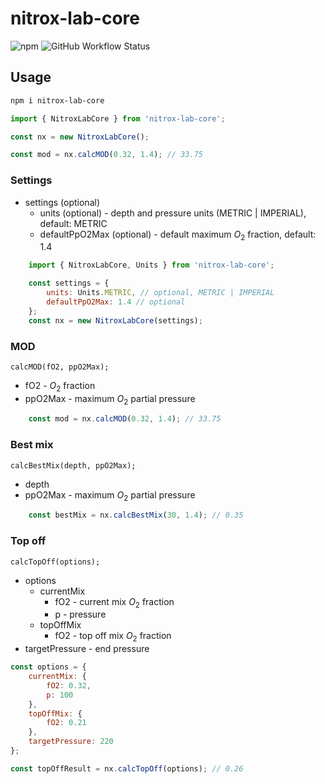 # nitrox-lab-core

![npm](https://img.shields.io/npm/v/nitrox-lab-core)
![GitHub Workflow Status](https://img.shields.io/github/workflow/status/KG32/nitrox-lab-core/Node.js%20CI?label=tests)

## Usage

```bash
npm i nitrox-lab-core
```

```js
import { NitroxLabCore } from 'nitrox-lab-core';

const nx = new NitroxLabCore();

const mod = nx.calcMOD(0.32, 1.4); // 33.75
```

### Settings

- settings (optional)
  - units (optional) - depth and pressure units (METRIC | IMPERIAL), default: METRIC
  - defaultPpO2Max (optional) - default maximum $O_{2}$ fraction, default: 1.4

```js
    import { NitroxLabCore, Units } from 'nitrox-lab-core';

    const settings = {
        units: Units.METRIC, // optional, METRIC | IMPERIAL
        defaultPpO2Max: 1.4 // optional
    };
    const nx = new NitroxLabCore(settings);
```

### MOD

```calcMOD(fO2, ppO2Max);```

- fO2 - $O_{2}$ fraction
- ppO2Max - maximum $O_{2}$ partial pressure

```js
    const mod = nx.calcMOD(0.32, 1.4); // 33.75
```


### Best mix

```calcBestMix(depth, ppO2Max);```

- depth
- ppO2Max - maximum $O_{2}$ partial pressure

```js
    const bestMix = nx.calcBestMix(30, 1.4); // 0.35
```

### Top off

```calcTopOff(options);```

- options
  - currentMix
    - fO2 - current mix $O_{2}$ fraction
    - p - pressure
  - topOffMix
    - fO2 - top off mix $O_{2}$ fraction
- targetPressure - end pressure

```js
const options = {
    currentMix: {
        fO2: 0.32,
        p: 100
    },
    topOffMix: {
        fO2: 0.21
    },
    targetPressure: 220
};

const topOffResult = nx.calcTopOff(options); // 0.26
```
